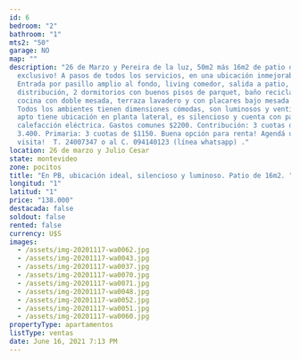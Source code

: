 ```yaml
---
id: 6
bedroom: "2"
bathroom: "1"
mts2: "50"
garage: NO
map: ""
description: "26 de Marzo y Pereira de la luz, 50m2 más 16m2 de patio de uso
  exclusivo! A pasos de todos los servicios, en una ubicación inmejorable.
  Entrada por pasillo amplio al fondo, living comedor, salida a patio, hall de
  distribución, 2 dormitorios con buenos pisos de parquet, baño reciclado,
  cocina con doble mesada, terraza lavadero y con placares bajo mesada y aéreos.
  Todos los ambientes tienen dimensiones cómodas, son luminosos y ventilados. El
  apto tiene ubicación en planta lateral, es silencioso y cuenta con paneles de
  calefacción eléctrica. Gastos comunes $2200. Contribución: 3 cuotas de $
  3.400. Primaria: 3 cuotas de $1150. Buena opción para renta! Agendá una
  visita!  T. 24007347 o al C. 094140123 (línea whatsapp) ."
location: 26 de marzo y Julio Cesar
state: montevideo
zone: pocitos
title: "En PB, ubicación ideal, silencioso y luminoso. Patio de 16m2. "
longitud: "1"
latitud: "1"
price: "138.000"
destacada: false
soldout: false
rented: false
currency: U$S
images:
  - /assets/img-20201117-wa0062.jpg
  - /assets/img-20201117-wa0043.jpg
  - /assets/img-20201117-wa0037.jpg
  - /assets/img-20201117-wa0070.jpg
  - /assets/img-20201117-wa0071.jpg
  - /assets/img-20201117-wa0048.jpg
  - /assets/img-20201117-wa0052.jpg
  - /assets/img-20201117-wa0051.jpg
  - /assets/img-20201117-wa0060.jpg
propertyType: apartamentos
listType: ventas
date: June 16, 2021 7:13 PM
---
```

